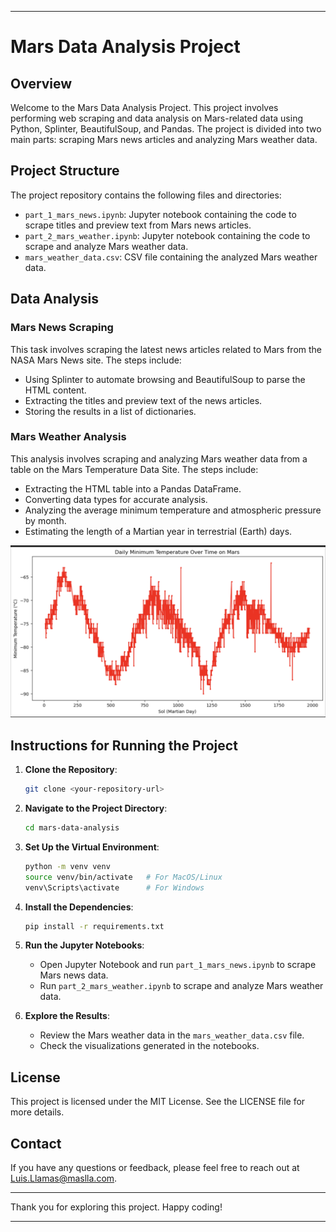 

---

# Mars Data Analysis Project

## Overview

Welcome to the Mars Data Analysis Project. This project involves performing web scraping and data analysis on Mars-related data using Python, Splinter, BeautifulSoup, and Pandas. The project is divided into two main parts: scraping Mars news articles and analyzing Mars weather data.

## Project Structure

The project repository contains the following files and directories:

- `part_1_mars_news.ipynb`: Jupyter notebook containing the code to scrape titles and preview text from Mars news articles.
- `part_2_mars_weather.ipynb`: Jupyter notebook containing the code to scrape and analyze Mars weather data.
- `mars_weather_data.csv`: CSV file containing the analyzed Mars weather data.

## Data Analysis

### Mars News Scraping

This task involves scraping the latest news articles related to Mars from the NASA Mars News site. The steps include:
- Using Splinter to automate browsing and BeautifulSoup to parse the HTML content.
- Extracting the titles and preview text of the news articles.
- Storing the results in a list of dictionaries.

### Mars Weather Analysis

This analysis involves scraping and analyzing Mars weather data from a table on the Mars Temperature Data Site. The steps include:
- Extracting the HTML table into a Pandas DataFrame.
- Converting data types for accurate analysis.
- Analyzing the average minimum temperature and atmospheric pressure by month.
- Estimating the length of a Martian year in terrestrial (Earth) days.

![Mars Weather Analysis](/pic.png)

## Instructions for Running the Project

1. **Clone the Repository**:
   ```bash
   git clone <your-repository-url>
   ```
2. **Navigate to the Project Directory**:
   ```bash
   cd mars-data-analysis
   ```
3. **Set Up the Virtual Environment**:
   ```bash
   python -m venv venv
   source venv/bin/activate   # For MacOS/Linux
   venv\Scripts\activate      # For Windows
   ```
4. **Install the Dependencies**:
   ```bash
   pip install -r requirements.txt
   ```
5. **Run the Jupyter Notebooks**:
   - Open Jupyter Notebook and run `part_1_mars_news.ipynb` to scrape Mars news data.
   - Run `part_2_mars_weather.ipynb` to scrape and analyze Mars weather data.

6. **Explore the Results**:
   - Review the Mars weather data in the `mars_weather_data.csv` file.
   - Check the visualizations generated in the notebooks.

## License

This project is licensed under the MIT License. See the LICENSE file for more details.

## Contact

If you have any questions or feedback, please feel free to reach out at [Luis.Llamas@maslla.com](mailto:Luis.Llamas@maslla.com).

---

Thank you for exploring this project. Happy coding!

---


